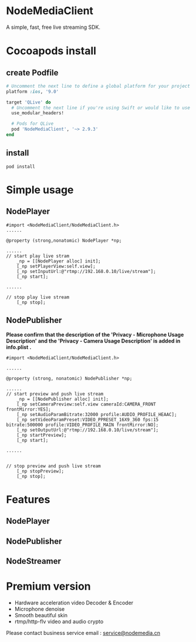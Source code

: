 # NodeMediaClient
A simple, fast, free live streaming SDK.

# Cocoapods install
## create Podfile
```ruby
# Uncomment the next line to define a global platform for your project
platform :ios, '9.0'

target 'QLive' do
  # Uncomment the next line if you're using Swift or would like to use dynamic frameworks
  use_modular_headers!

  # Pods for QLive
  pod 'NodeMediaClient', '~> 2.9.3' 
end
```
## install
```shell
pod install
```

# Simple usage

## NodePlayer
```
#import <NodeMediaClient/NodeMediaClient.h>
......

@property (strong,nonatomic) NodePlayer *np;

......
// start play live stram
    _np = [[NodePlayer alloc] init];
    [_np setPlayerView:self.view];
    [_np setInputUrl:@"rtmp://192.168.0.10/live/stream"];
    [_np start];
    
......

// stop play live stream
    [_np stop];
```

## NodePublisher

**Please confirm that the description of the 'Privacy - Microphone Usage Description' and the 'Privacy - Camera Usage Description' is added in info.plist .**

```
#import <NodeMediaClient/NodeMediaClient.h>

......

@property (strong, nonatomic) NodePublisher *np;

......
// start preview and push live stream
    _np = [[NodePublisher alloc] init];
    [_np setCameraPreview:self.view cameraId:CAMERA_FRONT frontMirror:YES];
    [_np setAudioParamBitrate:32000 profile:AUDIO_PROFILE_HEAAC];
    [_np setVideoParamPreset:VIDEO_PPRESET_16X9_360 fps:15 bitrate:500000 profile:VIDEO_PROFILE_MAIN frontMirror:NO];
    [_np setOutputUrl:@"rtmp://192.168.0.10/live/stream"];
    [_np startPreview];
    [_np start];

......


// stop preview and push live stream
    [_np stopPreview];
    [_np stop];
```
# Features
## NodePlayer

## NodePublisher

## NodeStreamer

# Premium version
- Hardware acceleration video Decoder & Encoder
- Microphone denoise
- Smooth beautiful skin
- rtmp/http-flv video and audio crypto

Please contact business service email : service@nodemedia.cn
